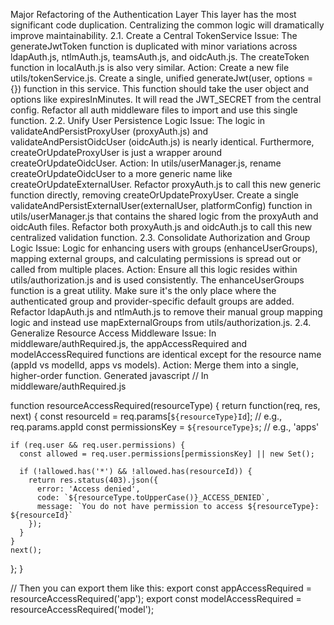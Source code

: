 Major Refactoring of the Authentication Layer
This layer has the most significant code duplication. Centralizing the common logic will dramatically improve maintainability.
2.1. Create a Central TokenService
Issue: The generateJwtToken function is duplicated with minor variations across ldapAuth.js, ntlmAuth.js, teamsAuth.js, and oidcAuth.js. The createToken function in localAuth.js is also very similar.
Action: Create a new file utils/tokenService.js.
Create a single, unified generateJwt(user, options = {}) function in this service.
This function should take the user object and options like expiresInMinutes.
It will read the JWT_SECRET from the central config.
Refactor all auth middleware files to import and use this single function.
2.2. Unify User Persistence Logic
Issue: The logic in validateAndPersistProxyUser (proxyAuth.js) and validateAndPersistOidcUser (oidcAuth.js) is nearly identical. Furthermore, createOrUpdateProxyUser is just a wrapper around createOrUpdateOidcUser.
Action:
In utils/userManager.js, rename createOrUpdateOidcUser to a more generic name like createOrUpdateExternalUser.
Refactor proxyAuth.js to call this new generic function directly, removing createOrUpdateProxyUser.
Create a single validateAndPersistExternalUser(externalUser, platformConfig) function in utils/userManager.js that contains the shared logic from the proxyAuth and oidcAuth files.
Refactor both proxyAuth.js and oidcAuth.js to call this new centralized validation function.
2.3. Consolidate Authorization and Group Logic
Issue: Logic for enhancing users with groups (enhanceUserGroups), mapping external groups, and calculating permissions is spread out or called from multiple places.
Action: Ensure all this logic resides within utils/authorization.js and is used consistently.
The enhanceUserGroups function is a great utility. Make sure it's the only place where the authenticated group and provider-specific default groups are added.
Refactor ldapAuth.js and ntlmAuth.js to remove their manual group mapping logic and instead use mapExternalGroups from utils/authorization.js.
2.4. Generalize Resource Access Middleware
Issue: In middleware/authRequired.js, the appAccessRequired and modelAccessRequired functions are identical except for the resource name (appId vs modelId, apps vs models).
Action: Merge them into a single, higher-order function.
Generated javascript
// In middleware/authRequired.js

function resourceAccessRequired(resourceType) {
return function(req, res, next) {
const resourceId = req.params[`${resourceType}Id`]; // e.g., req.params.appId
const permissionsKey = `${resourceType}s`; // e.g., 'apps'

    if (req.user && req.user.permissions) {
      const allowed = req.user.permissions[permissionsKey] || new Set();

      if (!allowed.has('*') && !allowed.has(resourceId)) {
        return res.status(403).json({
          error: 'Access denied',
          code: `${resourceType.toUpperCase()}_ACCESS_DENIED`,
          message: `You do not have permission to access ${resourceType}: ${resourceId}`
        });
      }
    }
    next();

};
}

// Then you can export them like this:
export const appAccessRequired = resourceAccessRequired('app');
export const modelAccessRequired = resourceAccessRequired('model');
